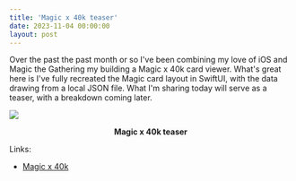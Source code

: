 ```yaml
---
title: 'Magic x 40k teaser'
date: 2023-11-04 00:00:00
layout: post
---
```


Over the past the past month or so I've been combining my love of iOS and Magic the Gathering my building a Magic x 40k card viewer. What's great here is I've fully recreated the Magic card layout in SwiftUI, with the data drawing from a local JSON file. What I'm sharing today will serve as a teaser, with a breakdown coming later. 

![](/images/posts/Magic-x-40k.gif)
<figcaption align = "center"><b>Magic x 40k teaser</b></figcaption>

Links:
* [Magic x 40k](https://github.com/JonathanCopeland/Magic-40k/tree/main)